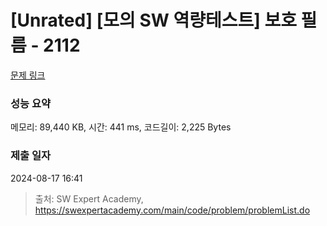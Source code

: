 # [Unrated] [모의 SW 역량테스트] 보호 필름 - 2112 

[문제 링크](https://swexpertacademy.com/main/code/problem/problemDetail.do?contestProbId=AV5V1SYKAaUDFAWu) 

### 성능 요약

메모리: 89,440 KB, 시간: 441 ms, 코드길이: 2,225 Bytes

### 제출 일자

2024-08-17 16:41



> 출처: SW Expert Academy, https://swexpertacademy.com/main/code/problem/problemList.do